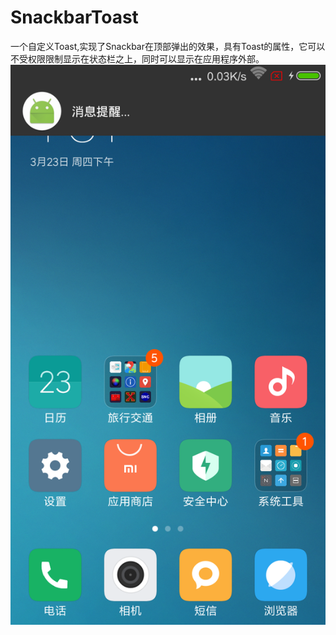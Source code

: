# SnackbarToast
一个自定义Toast,实现了Snackbar在顶部弹出的效果，具有Toast的属性，它可以不受权限限制显示在状态栏之上，同时可以显示在应用程序外部。<br>
![](https://github.com/ShenHaiyi/SnackbarToast/blob/master/screenshot.png)
